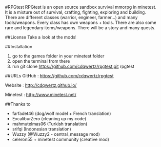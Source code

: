 #RPGtest
RPGtest is an open source sandbox survival mmorpg in minetest.
It is a mixture out of survival, crafting, fighting, exploring and building.
There are different classes (warrior, engineer, farmer...) and many tools/weapons. Every class has own weapons + tools. There are also some rare and legendary items/weapons.
There will be a story and many quests.

##License
Take a look at the mods!

##Installation
1. go to the games folder in your minetest folder
2. open the terminal from there
3. run git clone https://github.com/cdqwertz/rpgtest.git rpgtest

##URLs
GitHub : https://github.com/cdqwertz/rpgtest

Website : http://cdqwertz.github.io/

Minetest : http://www.minetest.net/

##Thanks to
* farfadet46 (dog/wolf model + French translation)
* ExcaliburZero (cleaning up my code)
* mahmutelmas06 (Turkish translation)
* srifqi (Indonesian translation)
* Wuzzy (@Wuzzy2 - central_message mod)
* celeron55 + minetest community (creative mod)
